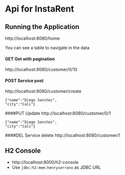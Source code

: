 # Api for InstaRent


## Running the Application


http://localhost:8080/home

You can see a table to navigate in the data


####  GET Get with pagination



http://localhost:8080/customer/0/10

#### POST Service post


http://localhost:8080/customer/create

```
{"name":"Diego Sanchez",
"city":"Cali"}
```



####PUT Update
http://localhost:8080/customer/0/1

```
{"name":"Diego Sanchez",
"city":"Cali"}
```


####DEL Service delete
http://localhost:8080/customer/1



## H2 Console

- http://localhost:8000/h2-console
- Use `jdbc:h2:mem:henryserrano` as JDBC URL 

